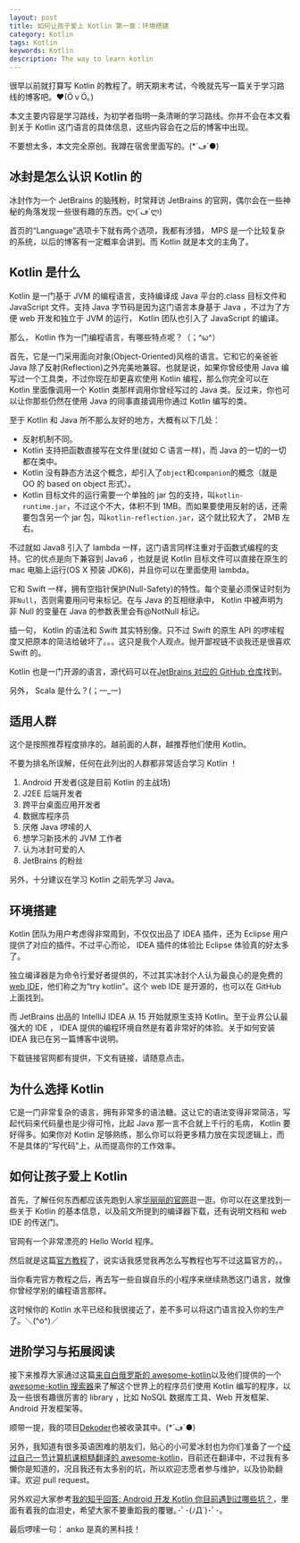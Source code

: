 ```yaml
---
layout: post
title: 如何让孩子爱上 Kotlin 第一章：环境搭建
category: Kotlin
tags: Kotlin
keywords: Kotlin
description: The way to learn kotlin
---
```


很早以前就打算写 Kotlin 的教程了。明天期末考试，今晚就先写一篇关于学习路线的博客吧。❤(ӦｖӦ｡)

本文主要内容是学习路线，为初学者指明一条清晰的学习路线。你并不会在本文看到关于 Kotlin 这门语言的具体信息，这些内容会在之后的博客中出现。

不要想太多，本文完全原创。我蹲在宿舍里面写的。(*´ڡ`●)

## 冰封是怎么认识 Kotlin 的

冰封作为一个 JetBrains 的脑残粉，时常拜访 JetBrains 的官网，偶尔会在一些神秘的角落发现一些很有趣的东西。ლ(´ڡ`ლ)

首页的“Language”选项卡下就有两个选项，我都有涉猎， MPS 是一个比较复杂的系统，以后的博客有一定概率会讲到。而 Kotlin 就是本文的主角了。

## Kotlin 是什么

Kotlin 是一门基于 JVM 的编程语言，支持编译成 Java 平台的.class 目标文件和 JavaScript 文件。支持 Java 字节码是因为这门语言本身基于 Java ，不过为了方便 web 开发和独立于 JVM 的运行， Kotlin 团队也引入了 JavaScript 的编译。

那么， Kotlin 作为一门编程语言，有哪些特点呢？（；\^ω\^）

首先，它是一门采用面向对象(Object-Oriented)风格的语言。它和它的亲爸爸 Java 除了反射(Reflection)之外完美地兼容。也就是说，如果你曾经使用 Java 编写过一个工具类，不过你现在却更喜欢使用 Kotlin 编程，那么你完全可以在 Kotlin 里面像调用一个 Kotlin 类那样调用你曾经写过的 Java 类。反过来，你也可以让你那些仍然在使用 Java 的同事直接调用你通过 Kotlin 编写的类。

至于 Kotlin 和 Java 所不那么友好的地方，大概有以下几处：

+ 反射机制不同。
+ Kotlin 支持把函数直接写在文件里(就如 C 语言一样)，而 Java 的一切的一切都在类中。
+ Kotlin 没有静态方法这个概念，却引入了`object`和`companion`的概念（就是 OO 的 based on object 形式）。
+ Kotlin 目标文件的运行需要一个单独的 jar 包的支持，叫`kotlin-runtime.jar`，不过这个不大，体积不到 1MB。而如果要使用反射的话，还需要包含另一个 jar 包，叫`kotlin-reflection.jar`，这个就比较大了， 2MB 左右。

不过就如 Java8 引入了 lambda 一样，这门语言同样注重对于函数式编程的支持。它的优点是向下兼容到 Java6 ，也就是说 Kotlin 目标文件可以直接在原生的 mac 电脑上运行(OS X 预装 JDK6)，并且你可以在里面使用 lambda。

它和 Swift 一样，拥有空指针保护(Null-Safety)的特性。每个变量必须保证时刻为非`Null`，否则需要用问号来标记。在与 Java 的互相继承中， Kotlin 中被声明为非 Null 的变量在 Java 的参数表里会有@NotNull 标记。

插一句， Kotlin 的语法和 Swift 其实特别像。只不过 Swift 的原生 API 的啰嗦程度又把原本的简洁给破坏了。。。这只是我个人观点。抛开鄙视链不谈我还是很喜欢 Swift 的。

Kotlin 也是一门开源的语言，源代码可以在[JetBrains 对应的 GitHub 仓库](https://github.com/JetBrains/Kotlin)找到。

另外， Scala 是什么？(；一_一)

## 适用人群

这个是按照推荐程度排序的。越前面的人群，越推荐他们使用 Kotlin。

不要为排名所误解，任何在此列出的人群都非常适合学习 Kotlin ！

1. Android 开发者(这是目前 Kotlin 的主战场)
1. J2EE 后端开发者
1. 跨平台桌面应用开发者
1. 数据库程序员
1. 厌倦 Java 啰嗦的人
1. 想学习新技术的 JVM 工作者
1. 认为冰封可爱的人
1. JetBrains 的粉丝

另外，十分建议在学习 Kotlin 之前先学习 Java。

## 环境搭建

Kotlin 团队为用户考虑得非常周到，不仅仅出品了 IDEA 插件，还为 Eclipse 用户提供了对应的插件。不过平心而论， IDEA 插件的体验比 Eclipse 体验真的好太多了。

独立编译器是为命令行爱好者提供的，不过其实冰封个人认为最良心的是免费的[web IDE]( http://try.kotlinlang.org)，他们称之为“try kotlin”。这个 web IDE 是开源的，也可以在 GitHub 上面找到。

而 JetBrains 出品的 IntelliJ IDEA 从 15 开始就原生支持 Kotlin。至于业界公认最强大的 IDE ， IDEA 提供的编程环境自然是有着非常好的体验。关于如何安装 IDEA 我已在另一篇博客中说明。

下载链接官网都有提供，下文有链接，请随意点击。

## 为什么选择 Kotlin

它是一门非常复杂的语言，拥有非常多的语法糖。这让它的语法变得非常简洁，写起代码来代码量也是少得可怜，比起 Java 那一言不合就上千行的毛病， Kotlin 要好得多。如果你对 Kotlin 足够熟练，那么你可以将更多精力放在实现逻辑上，而不是具体的“写代码”上，从而提高你的工作效率。

## 如何让孩子爱上 Kotlin

首先，了解任何东西都应该先跑到人家[华丽丽的官网]( http://kotlinlang.org)逛一逛。你可以在这里找到一些关于 Kotlin 的基本信息，以及前文所提到的编译器下载，还有说明文档和 web IDE 的传送门。

官网有一个非常漂亮的 Hello World 程序。

然后就是这篇[官方教程](http://kotlinlang.org/docs/reference)了，说实话我感觉我再怎么写教程也写不过这篇官方的。。

当你看完官方教程之后，再去写一些自娱自乐的小程序来继续熟悉这门语言，就像你曾经学别的编程语言那样。

这时候你的 Kotlin 水平已经和我很接近了，差不多可以将这门语言投入你的生产了。＼(^o^)／

## 进阶学习与拓展阅读

接下来推荐大家通过这篇[来自白俄罗斯的 awesome-kotlin](https://github.com/KotlinBy/awesome-kotlin)以及他们提供的一个[awesome-kotlin 搜索器]( http://kotlin.link)来了解这个世界上的程序员们使用 Kotlin 编写的程序，以及一些很有趣很厉害的 library ，比如 NoSQL 数据库工具、Web 开发框架、Android 开发框架等。

顺带一提，我的项目[Dekoder]( https://github.com/ice1000/Dekoder)也被收录其中。(*´ڡ`●)

另外，我知道有很多英语困难的朋友们，贴心的小可爱冰封也为你们准备了一个[经过自己一节计算机课粗糙翻译的 awesome-kotlin](https://github.com/KotlinCN/awesome-kotlin)，目前还在翻译中，不过我有多懒你是知道的，况且我还有太多别的坑，所以欢迎志愿者参与维护，以及协助翻译。欢迎 pull request。

另外欢迎大家参考[我的知乎回答: Android 开发 Kotlin 你目前遇到过哪些坑？](http://www.zhihu.com/question/36735834/answer/105409238)，里面有着我的血泪史，希望大家不要重蹈我的覆辙｡･ﾟ･(ﾉД\`)･ﾟ･｡

最后啰嗦一句： anko 是真的黑科技！